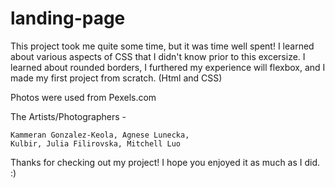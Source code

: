 # landing-page

This project took me quite some time, but it was time well spent!
I learned about various aspects of CSS that I didn't know prior to this excersize.
I learned about rounded borders, I furthered my experience will flexbox, and I made my first project from scratch. (Html and CSS)

Photos were used from Pexels.com

The Artists/Photographers - 

    Kammeran Gonzalez-Keola, Agnese Lunecka, 
    Kulbir, Julia Filirovska, Mitchell Luo

Thanks for checking out my project! I hope you enjoyed it as much as I did. :)